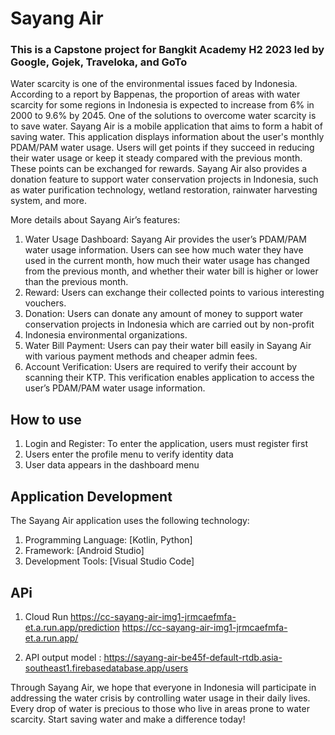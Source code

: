 # Sayang Air
### This is a Capstone project for Bangkit Academy H2 2023 led by Google, Gojek, Traveloka, and GoTo

Water scarcity is one of the environmental issues faced by Indonesia. According to a report by Bappenas, the proportion of areas with water scarcity for 
some regions in Indonesia is expected to increase from 6% in 2000 to 9.6% by 2045. One of the solutions to overcome water scarcity is to save water.
Sayang Air is a mobile application that aims to form a habit of saving water. This application displays information about the user's monthly PDAM/PAM water usage. 
Users will get points if they succeed in reducing their water usage or keep it steady compared with the previous month. These points can be exchanged for rewards. 
Sayang Air also provides a donation feature to support water conservation projects in Indonesia, such as water purification technology, wetland restoration, 
rainwater harvesting system, and more.

More details about Sayang Air’s features:
1. Water Usage Dashboard: Sayang Air provides the user’s PDAM/PAM water usage information. Users can see how much water they have used 
in the current month, how much their water usage has changed from the previous month, and whether their water bill is higher or lower 
than the previous month.
2. Reward: Users can exchange their collected points to various interesting vouchers.
3. Donation: Users can donate any amount of money to support water conservation projects in Indonesia which are carried out by non-profit
4. Indonesia environmental organizations.
5. Water Bill Payment: Users can pay their water bill easily in Sayang Air with various payment methods and cheaper admin fees.
6. Account Verification: Users are required to verify their account by scanning their KTP. This verification enables application
to access the user’s PDAM/PAM water usage information.

## How to use
1. Login and Register: To enter the application, users must register first
2. Users enter the profile menu to verify identity data
3. User data appears in the dashboard menu

## Application Development
The Sayang Air application uses the following technology:
1. Programming Language: [Kotlin, Python]
2. Framework: [Android Studio]
3. Development Tools: [Visual Studio Code]

## APi
1. Cloud Run
https://cc-sayang-air-img1-jrmcaefmfa-et.a.run.app/prediction
https://cc-sayang-air-img1-jrmcaefmfa-et.a.run.app/

2. API output model : https://sayang-air-be45f-default-rtdb.asia-southeast1.firebasedatabase.app/users




Through Sayang Air, we hope that everyone in Indonesia will participate in addressing the water crisis by controlling water usage in their daily lives. 
Every drop of water is precious to those who live in areas prone to water scarcity. Start saving water and make a difference today!
